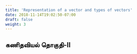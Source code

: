 ```yaml
---
title: 'Representation of a vector and types of vectors'
date: 2018-11-14T19:02:50-07:00
draft: false
weight: 3
---
```




## கணிதவியல் தொகுதி-II